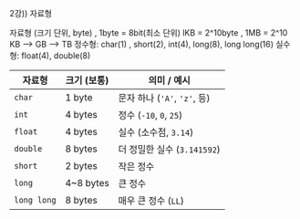 2강)) 자료형


자료형 (크기 단위, byte) , 1byte = 8bit(최소 단위)
lKB = 2^10byte , 1MB = 2^10 KB --> GB --> TB 
정수형: char(1) , short(2), int(4), long(8), long long(16)
실수형: float(4), double(8)

|자료형|크기 (보통)|의미 / 예시|
|---|---|---|
|`char`|1 byte|문자 하나 (`'A'`, `'z'`, 등)|
|`int`|4 bytes|정수 (`-10`, `0`, `25`)|
|`float`|4 bytes|실수 (소수점, `3.14`)|
|`double`|8 bytes|더 정밀한 실수 (`3.141592`)|
|`short`|2 bytes|작은 정수|
|`long`|4~8 bytes|큰 정수|
|`long long`|8 bytes|매우 큰 정수 (`LL`)|


